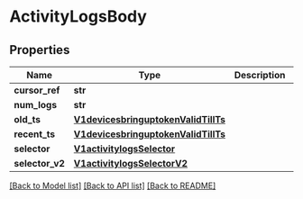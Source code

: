 # ActivityLogsBody

## Properties
Name | Type | Description | Notes
------------ | ------------- | ------------- | -------------
**cursor_ref** | **str** |  | [optional] 
**num_logs** | **str** |  | [optional] 
**old_ts** | [**V1devicesbringuptokenValidTillTs**](V1devicesbringuptokenValidTillTs.md) |  | [optional] 
**recent_ts** | [**V1devicesbringuptokenValidTillTs**](V1devicesbringuptokenValidTillTs.md) |  | [optional] 
**selector** | [**V1activitylogsSelector**](V1activitylogsSelector.md) |  | [optional] 
**selector_v2** | [**V1activitylogsSelectorV2**](V1activitylogsSelectorV2.md) |  | [optional] 

[[Back to Model list]](../README.md#documentation-for-models) [[Back to API list]](../README.md#documentation-for-api-endpoints) [[Back to README]](../README.md)

